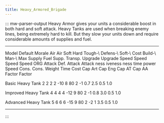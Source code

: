 ```yaml
---
title: Heavy_Armored_Brigade
---
```


::: mw-parser-output
Heavy Armor gives your units a considerable boost in both hard and soft
attack. Heavy Tanks are used when breaking enemy lines, being extremely
hard to kill. But they slow your units down and require considerable
amounts of supplies and fuel.

---

Model Default Morale Air Air Soft Hard Tough-\ Defens-\ Soft-\ Cost Build-\ Man-\ Max Supply Fuel Supp. Transp. Upgrade Upgrade Speed Speed Speed Speed
ORG Attack Def. Attack Attack ness iveness ness time power Speed Cons. Cons. Weight Time Cost Cap Art Cap Eng Cap AT Cap AA
Factor Factor

Basic Heavy Tank 2 2 2 2 -10 8 80 2 -1 0.7 2.5 0.5 1.0

Improved Heavy Tank 4 4 4 4 -12 9 80 2 -1 0.8 3.0 0.5 1.0

Advanced Heavy Tank 5 6 6 6 -15 9 80 2 -2 1 3.5 0.5 1.0

---

:::

